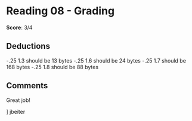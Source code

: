 Reading 08 - Grading
====================

**Score**: 3/4

Deductions
----------
-.25 1.3 should be 13 bytes
-.25 1.6 should be 24 bytes
-.25 1.7 should be 168 bytes
-.25 1.8 should be 88 bytes

Comments
--------
Great job!

 ] jbeiter

